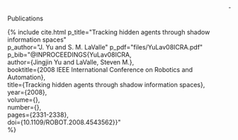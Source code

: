 <div style="text-align: right">
  <a href="https://scholar.google.com/citations?user=jkRa2LEAAAAJ&hl=en"><span style="color:blue">&nbsp;</span></a>
</div>

Publications


{% 
include cite.html p_title="Tracking hidden agents through shadow information spaces"  
p_author="J. Yu and S. M. LaValle"
p_pdf="files/YuLav08ICRA.pdf"
p_bib="@INPROCEEDINGS{YuLav08ICRA,<br>
author={Jingjin Yu and LaValle, Steven M.},<br>
booktitle={2008 IEEE International Conference on Robotics and Automation},<br>
title={Tracking hidden agents through shadow information spaces},<br>
year={2008},<br>
volume={},<br>
number={},<br>
pages={2331-2338},<br>
doi={10.1109/ROBOT.2008.4543562}}"<br>
%}
